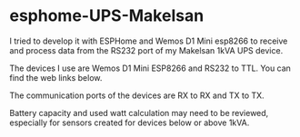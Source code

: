 # esphome-UPS-Makelsan


I tried to develop it with ESPHome and Wemos D1 Mini esp8266 to receive and process data from the RS232 port of my Makelsan 1kVA UPS device.

The devices I use are Wemos D1 Mini ESP8266 and RS232 to TTL. You can find the web links below.

The communication ports of the devices are RX to RX and TX to TX.

Battery capacity and used watt calculation may need to be reviewed, especially for sensors created for devices below or above 1kVA.
